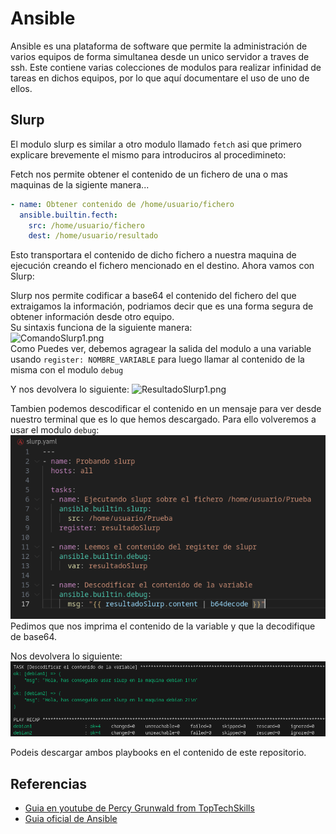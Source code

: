 # Ansible
Ansible es una plataforma de software que permite la administración de varios equipos de forma simultanea desde un unico servidor a traves de ssh. Este contiene varias colecciones de modulos para realizar infinidad de tareas en dichos equipos, por lo que aquí documentare el uso de uno de ellos.

## Slurp
El modulo slurp es similar a otro modulo llamado `fetch` asi que primero explicare brevemente el mismo para introduciros al procedimineto:  

Fetch nos permite obtener el contenido de un fichero de una o mas maquinas de la sigiente manera...
  ```yaml
  - name: Obtener contenido de /home/usuario/fichero
    ansible.builtin.fecth:
      src: /home/usuario/fichero
      dest: /home/usuario/resultado
  ```
Esto transportara el contenido de dicho fichero a nuestra maquina de ejecución creando el fichero mencionado en el destino. Ahora vamos con Slurp:  

Slurp nos permite codificar a base64 el contenido del fichero del que extraigamos la información, podriamos decir que es una forma segura de obtener información desde otro equipo.  
Su sintaxis funciona de la siguiente manera:  
![ComandoSlurp1.png](img/ComandoSlurp.png)  
Como Puedes ver, debemos agragear la salida del modulo a una variable usando `register: NOMBRE_VARIABLE` para luego llamar al contenido de la misma con el modulo `debug`

Y nos devolvera lo siguiente:
![ResultadoSlurp1.png](img/ComandoSlurp.png)

Tambien podemos descodificar el contenido en un mensaje para ver desde nuestro terminal que es lo que hemos descargado. Para ello volveremos a usar el modulo `debug`:  
![ComandoSlurp2.png](img/ComandoSlurp2.png)  
Pedimos que nos imprima el contenido de la variable y que la decodifique de base64.  

Nos devolvera lo siguiente:  
![ResultadoSlurp2.png](img/ResultadoSlurp2.png)  

Podeis descargar ambos playbooks en el contenido de este repositorio.
## Referencias
- [Guia en youtube de Percy Grunwald from TopTechSkills](https://www.youtube.com/watch?v=fXmPZNacitE)  
- [Guia oficial de Ansible](https://docs.ansible.com/ansible/latest/collections/ansible/builtin/slurp_module.html#ansible-collections-ansible-builtin-slurp-module)
